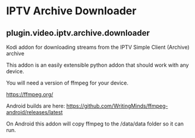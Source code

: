 # IPTV Archive Downloader
## plugin.video.iptv.archive.downloader

Kodi addon for downloading streams from the IPTV Simple Client (Archive) archive

This addon is an easily extensible python addon that should work with any device.

You will need a version of ffmpeg for your device. 

https://ffmpeg.org/

Android builds are here: https://github.com/WritingMinds/ffmpeg-android/releases/latest

On Android this addon will copy ffmpeg to the /data/data folder so it can run.


